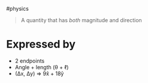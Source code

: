 #physics

> A quantity that has *both* magnitude and direction

# Expressed by
- 2 endpoints
- Angle + length (θ + ℓ)
- (Δx, Δy) ⇒ 9x̂ + 18ŷ